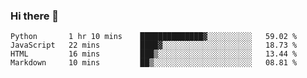 ### Hi there 👋

<!--START_SECTION:waka-->

```text
Python       1 hr 10 mins    ██████████████▓░░░░░░░░░░   59.02 %
JavaScript   22 mins         ████▓░░░░░░░░░░░░░░░░░░░░   18.73 %
HTML         16 mins         ███▒░░░░░░░░░░░░░░░░░░░░░   13.44 %
Markdown     10 mins         ██▒░░░░░░░░░░░░░░░░░░░░░░   08.81 %
```

<!--END_SECTION:waka-->
